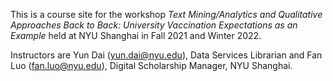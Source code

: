 This is a course site for the workshop *Text Mining/Analytics and Qualitative Approaches Back to Back: University Vaccination Expectations as an Example* held at NYU Shanghai in Fall 2021 and Winter 2022. 

Instructors are Yun Dai (yun.dai@nyu.edu), Data Services Librarian and Fan Luo (fan.luo@nyu.edu), Digital Scholarship Manager, NYU Shanghai.
